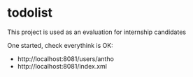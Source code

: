 # todolist
This project is used as an evaluation for internship candidates

One started, check everythink is OK:

- http://localhost:8081/users/antho
- http://localhost:8081/index.xml